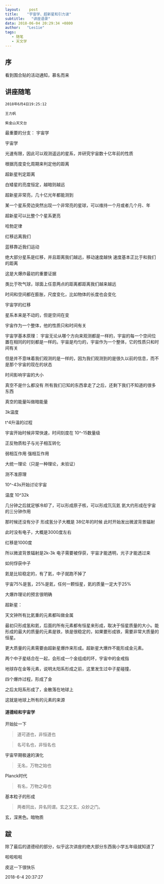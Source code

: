 ```yaml
---
layout:    post
title:    "宇宙学、超新星和引力波"
subtitle:   "讲座语录"
data: 2018-06-04 20:29:34 +0800
author:   "Les1ie"
tags:
   - 随笔
   - 天文学
---
```

## 序
看到围合贴的活动通知，慕名而来

## 讲座随笔

```
2018年6月4日19:25:12

王力帆

紫金山天文台
```

最重要的分支： 宇宙学

宇宙学

光速有限，因此可以观测遥远的星系，并研究宇宙数十亿年前的性质

根据亮度变化周期来判定他的距离

超新星判定距离

白矮星的亮度恒定，越暗则越远

超新星非常亮，几十亿光年都能测到

某一个星系旁边突然出现一个非常亮的星球，可以维持一个月或者几个月、年

超新星可以比整个个星系更亮

哈勃定律

红移远离我们

蓝移靠近我们运动

绝大部分星系是红移，并且距离我们越远，移动速度越快  速度基本正比于和我们的距离

这是大爆炸最初的重要证据

类比于吹气球，球面上任意两点的距离都距离我们越来越远

时间和空间都在膨胀，尺度变化，比如物体的长度也会变化

宇宙学的红移

星系本来是不动的，但是空间在变

宇宙作为一个整体，他的性质只和时间有关

宇宙学基本原理： 宇宙无论从哪个方向来观测都是一样的，宇宙的每一个空间位置在相同的时刻都是一样的。宇宙是均匀的，宇宙作为一个整体，它的性质只和时间有关

但是并不意味着我们观测的是一样的，因为我们观测到的是很久以前的信息，而不是那个宇宙的现在的状态

时间影响宇宙的大小

真空不是什么都没有 所有我们已知的东西拿走了之后，还剩下我们不知道的很多东西

真空的能量叫做暗能量

3k温度

t^4升温的过程

宇宙开始时候非常快速，时间刻度在 10^-15数量级

正反物质粒子与光子相互转化

弱相互作用 强相互作用

大统一理论（只是一种理论，未验证）

测不准原理

10^-43s开始讨论宇宙

温度 10^32k

几分钟之后就足够冷却了，可以形成原子核，可以形成氘氚氦
氦大约形成在宇宙的三分钟作用

那时候还没有分子
形成氢分子大概是 38亿年的时候
此时开始发出微波背景辐射

此时没有电子，大概是3000度左右

红移是1000度

所以微波背景辐射是2k-3k
电子需要被俘获，宇宙才能透明，光子才能透过来

如何俘获中子

氦是比较稳定的，有了氦，中子就跑不掉了

宇宙75%是氢，25%是氦，任何一颗恒星，氦的质量一定大于25%

大爆炸理论的预言很明确

超新星：

天文钟所有比氦重的元素都叫做金属

最初只形成氢和氦，后面的所有元素都有恒星来形成，取决于恒星质量的大小。能形成的最大的质量的元素是铁，铁是很稳定的，如果要形成铁，需要非常大质量的恒星。

更大质量的元素需要由超新星爆炸来形成。超新星大爆炸不能形成金元素。

两个中子星结合在一起，会形成一个金组成的环，宇宙中的金戒指

地球存在金等元素，说明太阳系形成之前，这里发生过中子星碰撞，

四个爆炸过程，形成了金

之后太阳系形成了，金散落在地球上

这就是地球上所有的元素的来源


#### 道德经和宇宙学

开始扯一下

> 道可道也，非恒道也

> 名可名也，非恒名也

宇宙早期极速的演化

> 无名，万物之始也

Planck时代


> 有名，万物之母也

基本粒子的形成


> 两者同出，异名同谓。玄之又玄，众妙之门。

玄，深黑色。暗物质



## 跋

除了最后的道德经的部分，似乎这次讲座的绝大部分东西我小学五年级就知道了

啦啦啦啦

皮这一下很快乐

2018-6-4 20:37:27
